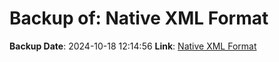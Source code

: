 # Backup of: Native XML Format

**Backup Date**: 2024-10-18 12:14:56
**Link**: [Native XML Format](https://przemienniki.net/export/rxf.xml)
